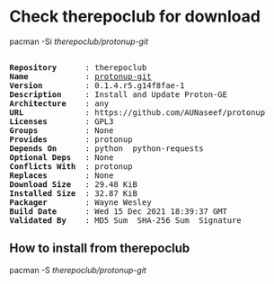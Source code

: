 # Check therepoclub for download

pacman -Si *therepoclub/protonup-git*

<div class="highlight"><pre class="highlight"><text>
<b>Repository</b>      : therepoclub
<b>Name</b>            : <a href="../../x86_64/protonup-git-0.1.4.r5.g14f8fae-1-any.pkg.tar.zst">protonup-git</a>
<b>Version</b>         : 0.1.4.r5.g14f8fae-1
<b>Description</b>     : Install and Update Proton-GE
<b>Architecture</b>    : any
<b>URL</b>             : https://github.com/AUNaseef/protonup
<b>Licenses</b>        : GPL3
<b>Groups</b>          : None
<b>Provides</b>        : protonup
<b>Depends On</b>      : python  python-requests
<b>Optional Deps</b>   : None
<b>Conflicts With</b>  : protonup
<b>Replaces</b>        : None
<b>Download Size</b>   : 29.48 KiB
<b>Installed Size</b>  : 32.87 KiB
<b>Packager</b>        : Wayne Wesley <wayne6324@gmail.com>
<b>Build Date</b>      : Wed 15 Dec 2021 18:39:37 GMT
<b>Validated By</b>    : MD5 Sum  SHA-256 Sum  Signature
</text></pre></div>

## How to install from therepoclub

pacman -S *therepoclub/protonup-git*
